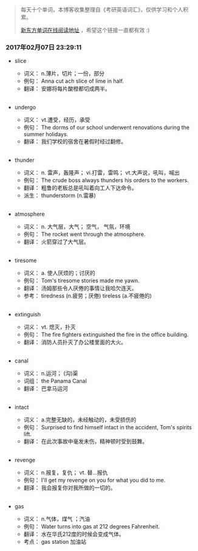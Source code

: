 > 每天十个单词，本博客收集整理自《考研英语词汇》，仅供学习和个人积累。
>
> [新东方单词在线阅读地址](http://download.dogwood.com.cn/online/kychlx/iPhone.html) ，希望这个链接一直都有效 :)

### 2017年02月07日 23:29:11

- slice
  * 词义：  n.薄片，切片；一份，部分
  * 例句：  Anna cut ach slice of lime in half.
  * 翻译：  安娜将每片酸橙都切成两半。
  <br>

- undergo
  * 词义：  vt.遭受，经历，承受
  * 例句：  The dorms of our school underwent renovations during the summer holidays.
  * 翻译：  我们学校的宿舍在暑假时经过翻修。
  <br>

- thunder
  * 词义：  n. 雷声，轰隆声； vi.打雷，雷鸣； vt.大声说，吼叫，喊出
  * 例句：  The crude boss always thunders his orders to the workers.
  * 翻译：  粗鲁的老板总是吼叫着向工人下达命令。
  * 派生：  thunderstorm (n.雷暴)
  <br>

- atmosphere
  * 词义：  n. 大气层，大气； 空气， 气氛，环境
  * 例句：  The rocket went through the atmosphere.
  * 翻译：  火箭穿过了大气层。
  <br>

- tiresome
  * 词义：  a. 使人厌烦的；讨厌的
  * 例句：  Tom's tiresome stories made me yawn.
  * 翻译：  汤姆那些令人厌倦的事情让我哈欠连天。
  * 参考：  tiredness (n.疲劳；厌倦) tireless (a.不疲倦的)
  <br>

- extinguish
  * 词义：  vt. 熄灭，扑灭
  * 例句：  The fire fighters extinguished the fire in the office building.
  * 翻译：  消防人员扑灭了办公楼里面的大火。
  <br>

- canal
  * 词义：  n.运河； (沟)渠
  * 词组：  the Panama Canal
  * 翻译：  巴拿马运河
  <br>

- intact
  * 词义：  a.完整无缺的，未经触动的，未受损伤的
  * 例句：  Surprised to find himself intact in the accident, Tom's spirits lift.
  * 翻译：  在此次事故中毫发未伤，精神顿时受到鼓舞。
  <br>

- revenge
  * 词义：  n.报复，复仇； vt. 替...报仇
  * 例句：  I'll get my revenge on you for what you did to me.
  * 翻译：  我会报复你对我所做的一切的。
  <br>

- gas
  * 词义：  n.气体，煤气 ；汽油
  * 例句：  Water turns into gas at 212 degrees Fahrenheit.
  * 翻译：  水在华氏212度的时候会变成气体。
  * 考点：  gas station 加油站
  <br>